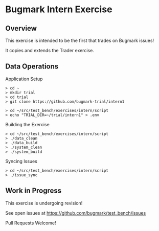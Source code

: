# Bugmark Intern Exercise

## Overview

This exercise is intended to be the first that trades on Bugmark issues!

It copies and extends the Trader exercise.

## Data Operations

Application Setup

    > cd ~
    > mkdir trial
    > cd trial
    > git clone https://github.com/bugmark-trial/intern1

    > cd ~/src/test_bench/exercises/intern/script
    > echo "TRIAL_DIR=~/trial/intern1" > .env

Building the Exercise
    
    > cd ~/src/test_bench/exercises/intern/script
    > ./data_clean
    > ./data_build
    > ./system_clean
    > ./system_build

Syncing Issues

    > cd ~/src/test_bench/exercises/intern/script
    > ./issue_sync

## Work in Progress

This exercise is undergoing revision!

See open issues at https://github.com/bugmark/test_bench/issues

Pull Requests Welcome!



